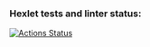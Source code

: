 ### Hexlet tests and linter status:
[![Actions Status](https://github.com/rbd1j/frontend-project-lvl1/workflows/hexlet-check/badge.svg)](https://github.com/rbd1j/frontend-project-lvl1/actions)